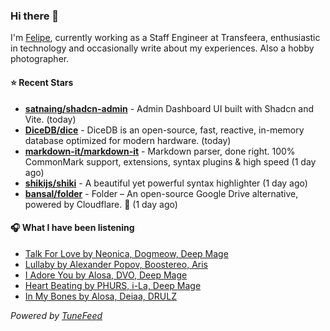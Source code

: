 ### Hi there 👋

I'm [Felipe](https://felipevm.com), currently working as a Staff Engineer at Transfeera, enthusiastic in technology and occasionally write about my experiences. Also a hobby photographer.

#### ⭐ Recent Stars
- **[satnaing/shadcn-admin](https://github.com/satnaing/shadcn-admin)** - Admin Dashboard UI built with Shadcn and Vite. (today)
- **[DiceDB/dice](https://github.com/DiceDB/dice)** - DiceDB is an open-source, fast, reactive, in-memory database optimized for modern hardware. (today)
- **[markdown-it/markdown-it](https://github.com/markdown-it/markdown-it)** - Markdown parser, done right. 100% CommonMark support, extensions, syntax plugins &amp; high speed (1 day ago)
- **[shikijs/shiki](https://github.com/shikijs/shiki)** - A beautiful yet powerful syntax highlighter (1 day ago)
- **[bansal/folder](https://github.com/bansal/folder)** - Folder – An open-source Google Drive alternative, powered by Cloudflare. 🚀 (1 day ago)

#### 🎧 What I have been listening
- [Talk For Love by Neonica, Dogmeow, Deep Mage](https://open.spotify.com/track/5lRnAbUMojXt40ncDDXgEv)
- [Lullaby by Alexander Popov, Boostereo, Aris](https://open.spotify.com/track/5JYIu7Xn78y3nm07StdNNH)
- [I Adore You by Alosa, DVO, Deep Mage](https://open.spotify.com/track/5hGbZTPgttpnOyHHcoYubc)
- [Heart Beating by PHURS, i-La, Deep Mage](https://open.spotify.com/track/0lJLthM1CzjaemKZ1P10Tx)
- [In My Bones by Alosa, Deiaa, DRULZ](https://open.spotify.com/track/57N5OhokYhGsRqKRGQZBh2)

_Powered by [TuneFeed](https://tunefeed.app?ref=github.com)_
